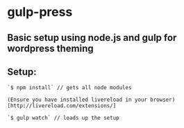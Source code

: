# gulp-press

## Basic setup using node.js and gulp for wordpress theming

## Setup:

	`$ npm install` // gets all node modules

	(Ensure you have installed livereload in your browser)[http://livereload.com/extensions/]

	`$ gulp watch` // loads up the setup